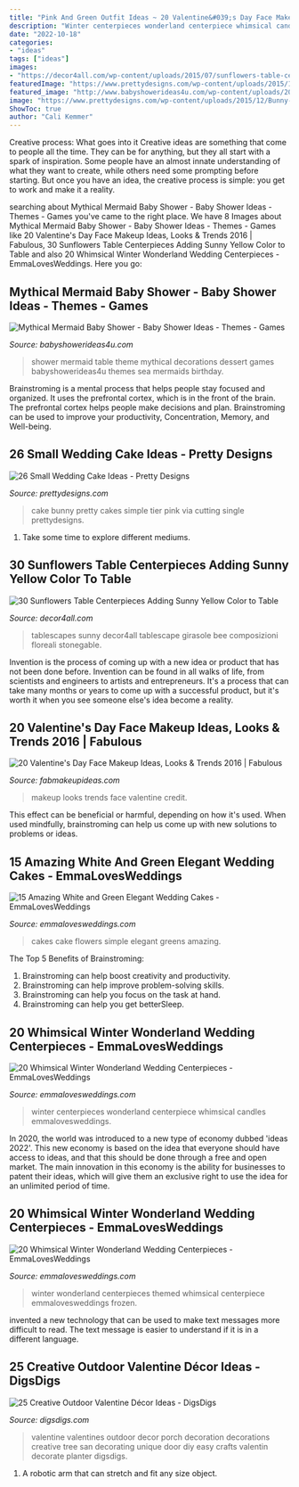 ```yaml
---
title: "Pink And Green Outfit Ideas ~ 20 Valentine&#039;s Day Face Makeup Ideas, Looks &amp; Trends 2016"
description: "Winter centerpieces wonderland centerpiece whimsical candles emmalovesweddings"
date: "2022-10-18"
categories:
- "ideas"
tags: ["ideas"]
images:
- "https://decor4all.com/wp-content/uploads/2015/07/sunflowers-table-centerpieces-decoration-ideas-14.jpg"
featuredImage: "https://www.prettydesigns.com/wp-content/uploads/2015/12/Bunny-Cake.jpg"
featured_image: "http://www.babyshowerideas4u.com/wp-content/uploads/2016/06/Mythical-Mermaid-Baby-Shower-Dessert-Table-600x806.jpg"
image: "https://www.prettydesigns.com/wp-content/uploads/2015/12/Bunny-Cake.jpg"
ShowToc: true
author: "Cali Kemmer"
---
```



Creative process: What goes into it
Creative ideas are something that come to people all the time. They can be for anything, but they all start with a spark of inspiration. Some people have an almost innate understanding of what they want to create, while others need some prompting before starting. But once you have an idea, the creative process is simple: you get to work and make it a reality.

	

		
searching about Mythical Mermaid Baby Shower - Baby Shower Ideas - Themes - Games you've came to the right place. We have 8 Images about Mythical Mermaid Baby Shower - Baby Shower Ideas - Themes - Games like 20 Valentine&#039;s Day Face Makeup Ideas, Looks &amp; Trends 2016 | Fabulous, 30 Sunflowers Table Centerpieces Adding Sunny Yellow Color to Table and also 20 Whimsical Winter Wonderland Wedding Centerpieces - EmmaLovesWeddings. Here you go:
		
    
## Mythical Mermaid Baby Shower - Baby Shower Ideas - Themes - Games

<img loading=lazy src="http://www.babyshowerideas4u.com/wp-content/uploads/2016/06/Mythical-Mermaid-Baby-Shower-Dessert-Table-600x806.jpg" onerror="this.onerror=null;this.src='https://tse2.mm.bing.net/th?id=OIP.Oqt6tzPdjkgE6ykNb-f7bQHaJ8&amp;pid=15.1';" alt="Mythical Mermaid Baby Shower - Baby Shower Ideas - Themes - Games">

_Source: babyshowerideas4u.com_

>shower mermaid table theme mythical decorations dessert games babyshowerideas4u themes sea mermaids birthday. 

	

Brainstroming is a mental process that helps people stay focused and organized. It uses the prefrontal cortex, which is in the front of the brain. The prefrontal cortex helps people make decisions and plan. Brainstroming can be used to improve your productivity, Concentration, Memory, and Well-being.

    
## 26 Small Wedding Cake Ideas - Pretty Designs

<img loading=lazy src="https://www.prettydesigns.com/wp-content/uploads/2015/12/Bunny-Cake.jpg" onerror="this.onerror=null;this.src='https://tse1.mm.bing.net/th?id=OIP.IPvCH6yXYzh_y9UawCraJQHaLG&amp;pid=15.1';" alt="26 Small Wedding Cake Ideas - Pretty Designs">

_Source: prettydesigns.com_

>cake bunny pretty cakes simple tier pink via cutting single prettydesigns. 

	

1. Take some time to explore different mediums.

    
## 30 Sunflowers Table Centerpieces Adding Sunny Yellow Color To Table

<img loading=lazy src="https://decor4all.com/wp-content/uploads/2015/07/sunflowers-table-centerpieces-decoration-ideas-14.jpg" onerror="this.onerror=null;this.src='https://tse3.mm.bing.net/th?id=OIP.CRwYCQHH39Zhd3iZ05Q59wAAAA&amp;pid=15.1';" alt="30 Sunflowers Table Centerpieces Adding Sunny Yellow Color to Table">

_Source: decor4all.com_

>tablescapes sunny decor4all tablescape girasole bee composizioni floreali stonegable. 

	

Invention is the process of coming up with a new idea or product that has not been done before. Invention can be found in all walks of life, from scientists and engineers to artists and entrepreneurs. It's a process that can take many months or years to come up with a successful product, but it's worth it when you see someone else's idea become a reality.

    
## 20 Valentine&#039;s Day Face Makeup Ideas, Looks &amp; Trends 2016 | Fabulous

<img loading=lazy src="http://fabmakeupideas.com/wp-content/uploads/2016/01/20-Valentines-Day-Face-Makeup-Ideas-Looks-Trends-2016-19.jpg" onerror="this.onerror=null;this.src='https://tse4.mm.bing.net/th?id=OIP.t3ssiwlSp0jnHhzJ15jykQHaHa&amp;pid=15.1';" alt="20 Valentine&#039;s Day Face Makeup Ideas, Looks &amp; Trends 2016 | Fabulous">

_Source: fabmakeupideas.com_

>makeup looks trends face valentine credit. 

	

This effect can be beneficial or harmful, depending on how it's used. When used mindfully, brainstroming can help us come up with new solutions to problems or ideas.

    
## 15 Amazing White And Green Elegant Wedding Cakes - EmmaLovesWeddings

<img loading=lazy src="http://emmalovesweddings.com/wp-content/uploads/2018/04/simple-greens-and-white-flowers-wedding-cake.jpg" onerror="this.onerror=null;this.src='https://tse3.mm.bing.net/th?id=OIP.8SQwDvCnFIKlA6t2mlj7ZgHaKK&amp;pid=15.1';" alt="15 Amazing White and Green Elegant Wedding Cakes - EmmaLovesWeddings">

_Source: emmalovesweddings.com_

>cakes cake flowers simple elegant greens amazing. 

	

The Top 5 Benefits of Brainstroming:
1. Brainstroming can help boost creativity and productivity.
2. Brainstroming can help improve problem-solving skills.
3. Brainstroming can help you focus on the task at hand.
4. Brainstroming can help you get betterSleep.

    
## 20 Whimsical Winter Wonderland Wedding Centerpieces - EmmaLovesWeddings

<img loading=lazy src="http://emmalovesweddings.com/wp-content/uploads/2018/07/winter-wedding-centerpiece-with-candles.jpg" onerror="this.onerror=null;this.src='https://tse2.mm.bing.net/th?id=OIP.nlUkd3ML6460Oi512-euGAHaK7&amp;pid=15.1';" alt="20 Whimsical Winter Wonderland Wedding Centerpieces - EmmaLovesWeddings">

_Source: emmalovesweddings.com_

>winter centerpieces wonderland centerpiece whimsical candles emmalovesweddings. 

	

In 2020, the world was introduced to a new type of economy dubbed 'ideas 2022'. This new economy is based on the idea that everyone should have access to ideas, and that this should be done through a free and open market. The main innovation in this economy is the ability for businesses to patent their ideas, which will give them an exclusive right to use the idea for an unlimited period of time.

    
## 20 Whimsical Winter Wonderland Wedding Centerpieces - EmmaLovesWeddings

<img loading=lazy src="http://emmalovesweddings.com/wp-content/uploads/2018/07/winter-themed-wedding-centerpiece-ideas-for-2018.jpg" onerror="this.onerror=null;this.src='https://tse2.mm.bing.net/th?id=OIP.JgI9_YyhNVuxZ0aEyJVeEAHaLD&amp;pid=15.1';" alt="20 Whimsical Winter Wonderland Wedding Centerpieces - EmmaLovesWeddings">

_Source: emmalovesweddings.com_

>winter wonderland centerpieces themed whimsical centerpiece emmalovesweddings frozen. 

	

invented a new technology that can be used to make text messages more difficult to read. The text message is easier to understand if it is in a different language.

    
## 25 Creative Outdoor Valentine Décor Ideas - DigsDigs

<img loading=lazy src="https://www.digsdigs.com/photos/creative-outdoor-valentine-decor-ideas-7-554x1044.jpg" onerror="this.onerror=null;this.src='https://tse1.mm.bing.net/th?id=OIP.8Lhm_jS19bZG5en-VVj2ZwHaN9&amp;pid=15.1';" alt="25 Creative Outdoor Valentine Décor Ideas - DigsDigs">

_Source: digsdigs.com_

>valentine valentines outdoor decor porch decoration decorations creative tree san decorating unique door diy easy crafts valentin decorate planter digsdigs. 

	

1. A robotic arm that can stretch and fit any size object.

